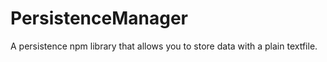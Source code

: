 # PersistenceManager
A persistence npm library that allows you to store data with a plain textfile.
